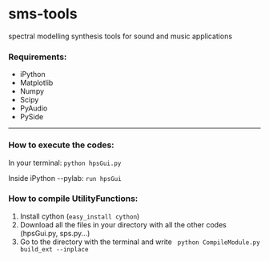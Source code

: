 sms-tools
=========

spectral modelling synthesis tools for sound and music applications

<h3>Requirements:</h3>
<ul>
<li>iPython</li>
<li>Matplotlib</li>
<li>Numpy</li>
<li>Scipy</li>
<li>PyAudio</li>
<li>PySide</li>
</ul>

<hr>

<h3>How to execute the codes:</h3>

<p> In your terminal: <code>python hpsGui.py</code> </p>
Inside iPython --pylab: <code>run hpsGui</code>

<h3>How to compile UtilityFunctions:</h3>

<ol>
<li>Install cython (<code>easy_install cython</code>) </li>
<li>Download all the files in your directory with all the other codes (hpsGui.py, sps.py...) </li>
<li>Go to the directory with the terminal and write <code> python CompileModule.py build_ext --inplace </code> </li>

</ol>





